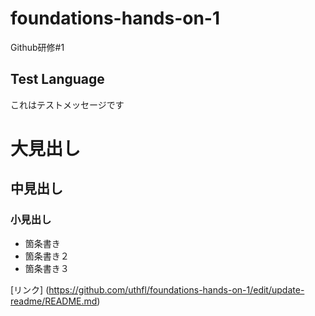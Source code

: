 # foundations-hands-on-1
Github研修#1

## Test Language
これはテストメッセージです

# 大見出し
## 中見出し
### 小見出し

- 箇条書き
- 箇条書き２
- 箇条書き３

[リンク] (https://github.com/uthfl/foundations-hands-on-1/edit/update-readme/README.md)
